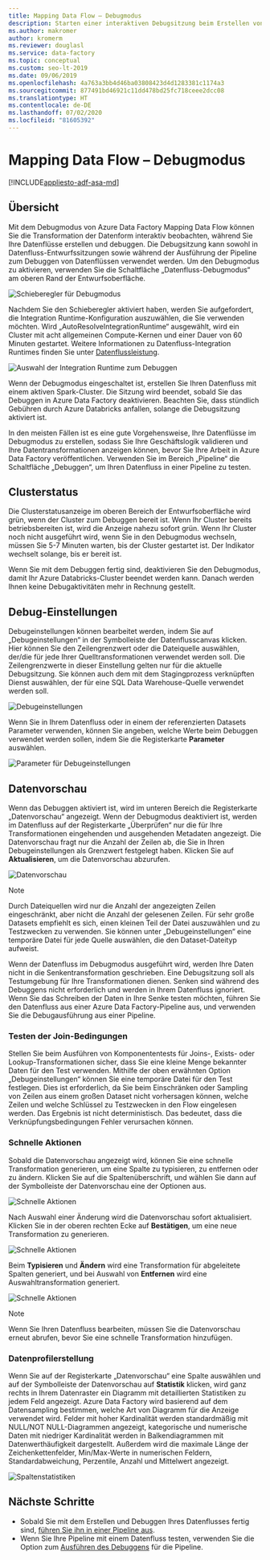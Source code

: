 ```yaml
---
title: Mapping Data Flow – Debugmodus
description: Starten einer interaktiven Debugsitzung beim Erstellen von Datenflüssen
ms.author: makromer
author: kromerm
ms.reviewer: douglasl
ms.service: data-factory
ms.topic: conceptual
ms.custom: seo-lt-2019
ms.date: 09/06/2019
ms.openlocfilehash: 4a763a3bb4d46ba03808423d4d1283381c1174a3
ms.sourcegitcommit: 877491bd46921c11dd478bd25fc718ceee2dcc08
ms.translationtype: HT
ms.contentlocale: de-DE
ms.lasthandoff: 07/02/2020
ms.locfileid: "81605392"
---
```

# <a name="mapping-data-flow-debug-mode"></a>Mapping Data Flow – Debugmodus

[!INCLUDE[appliesto-adf-asa-md](includes/appliesto-adf-asa-md.md)]

## <a name="overview"></a>Übersicht

Mit dem Debugmodus von Azure Data Factory Mapping Data Flow können Sie die Transformation der Datenform interaktiv beobachten, während Sie Ihre Datenflüsse erstellen und debuggen. Die Debugsitzung kann sowohl in Datenfluss-Entwurfssitzungen sowie während der Ausführung der Pipeline zum Debuggen von Datenflüssen verwendet werden. Um den Debugmodus zu aktivieren, verwenden Sie die Schaltfläche „Datenfluss-Debugmodus“ am oberen Rand der Entwurfsoberfläche.

![Schieberegler für Debugmodus](media/data-flow/debugbutton.png "Schieberegler für Debugmodus")

Nachdem Sie den Schieberegler aktiviert haben, werden Sie aufgefordert, die Integration Runtime-Konfiguration auszuwählen, die Sie verwenden möchten. Wird „AutoResolveIntegrationRuntime“ ausgewählt, wird ein Cluster mit acht allgemeinen Compute-Kernen und einer Dauer von 60 Minuten gestartet. Weitere Informationen zu Datenfluss-Integration Runtimes finden Sie unter [Datenflussleistung](concepts-data-flow-performance.md#increasing-compute-size-in-azure-integration-runtime).

![Auswahl der Integration Runtime zum Debuggen](media/data-flow/debugbutton2.png "Auswahl der Integration Runtime zum Debuggen")

Wenn der Debugmodus eingeschaltet ist, erstellen Sie Ihren Datenfluss mit einem aktiven Spark-Cluster. Die Sitzung wird beendet, sobald Sie das Debuggen in Azure Data Factory deaktivieren. Beachten Sie, dass stündlich Gebühren durch Azure Databricks anfallen, solange die Debugsitzung aktiviert ist.

In den meisten Fällen ist es eine gute Vorgehensweise, Ihre Datenflüsse im Debugmodus zu erstellen, sodass Sie Ihre Geschäftslogik validieren und Ihre Datentransformationen anzeigen können, bevor Sie Ihre Arbeit in Azure Data Factory veröffentlichen. Verwenden Sie im Bereich „Pipeline“ die Schaltfläche „Debuggen“, um Ihren Datenfluss in einer Pipeline zu testen.

## <a name="cluster-status"></a>Clusterstatus

Die Clusterstatusanzeige im oberen Bereich der Entwurfsoberfläche wird grün, wenn der Cluster zum Debuggen bereit ist. Wenn Ihr Cluster bereits betriebsbereiten ist, wird die Anzeige nahezu sofort grün. Wenn Ihr Cluster noch nicht ausgeführt wird, wenn Sie in den Debugmodus wechseln, müssen Sie 5-7 Minuten warten, bis der Cluster gestartet ist. Der Indikator wechselt solange, bis er bereit ist.

Wenn Sie mit dem Debuggen fertig sind, deaktivieren Sie den Debugmodus, damit Ihr Azure Databricks-Cluster beendet werden kann. Danach werden Ihnen keine Debugaktivitäten mehr in Rechnung gestellt.

## <a name="debug-settings"></a>Debug-Einstellungen

Debugeinstellungen können bearbeitet werden, indem Sie auf „Debugeinstellungen“ in der Symbolleiste der Datenflusscanvas klicken. Hier können Sie den Zeilengrenzwert oder die Dateiquelle auswählen, der/die für jede Ihrer Quelltransformationen verwendet werden soll. Die Zeilengrenzwerte in dieser Einstellung gelten nur für die aktuelle Debugsitzung. Sie können auch dem mit dem Stagingprozess verknüpften Dienst auswählen, der für eine SQL Data Warehouse-Quelle verwendet werden soll. 

![Debugeinstellungen](media/data-flow/debug-settings.png "Debug-Einstellungen")

Wenn Sie in Ihrem Datenfluss oder in einem der referenzierten Datasets Parameter verwenden, können Sie angeben, welche Werte beim Debuggen verwendet werden sollen, indem Sie die Registerkarte **Parameter** auswählen.

![Parameter für Debugeinstellungen](media/data-flow/debug-settings2.png "Parameter für Debugeinstellungen")

## <a name="data-preview"></a>Datenvorschau

Wenn das Debuggen aktiviert ist, wird im unteren Bereich die Registerkarte „Datenvorschau“ angezeigt. Wenn der Debugmodus deaktiviert ist, werden im Datenfluss auf der Registerkarte „Überprüfen“ nur die für Ihre Transformationen eingehenden und ausgehenden Metadaten angezeigt. Die Datenvorschau fragt nur die Anzahl der Zeilen ab, die Sie in Ihren Debugeinstellungen als Grenzwert festgelegt haben. Klicken Sie auf **Aktualisieren**, um die Datenvorschau abzurufen.

![Datenvorschau](media/data-flow/datapreview.png "Datenvorschau")

> [!NOTE]
> Durch Dateiquellen wird nur die Anzahl der angezeigten Zeilen eingeschränkt, aber nicht die Anzahl der gelesenen Zeilen. Für sehr große Datasets empfiehlt es sich, einen kleinen Teil der Datei auszuwählen und zu Testzwecken zu verwenden. Sie können unter „Debugeinstellungen“ eine temporäre Datei für jede Quelle auswählen, die den Dataset-Dateityp aufweist.

Wenn der Datenfluss im Debugmodus ausgeführt wird, werden Ihre Daten nicht in die Senkentransformation geschrieben. Eine Debugsitzung soll als Testumgebung für Ihre Transformationen dienen. Senken sind während des Debuggens nicht erforderlich und werden in Ihrem Datenfluss ignoriert. Wenn Sie das Schreiben der Daten in Ihre Senke testen möchten, führen Sie den Datenfluss aus einer Azure Data Factory-Pipeline aus, und verwenden Sie die Debugausführung aus einer Pipeline.

### <a name="testing-join-conditions"></a>Testen der Join-Bedingungen

Stellen Sie beim Ausführen von Komponententests für Joins-, Exists- oder Lookup-Transformationen sicher, dass Sie eine kleine Menge bekannter Daten für den Test verwenden. Mithilfe der oben erwähnten Option „Debugeinstellungen“ können Sie eine temporäre Datei für den Test festlegen. Dies ist erforderlich, da Sie beim Einschränken oder Sampling von Zeilen aus einem großen Dataset nicht vorhersagen können, welche Zeilen und welche Schlüssel zu Testzwecken in den Flow eingelesen werden. Das Ergebnis ist nicht deterministisch. Das bedeutet, dass die Verknüpfungsbedingungen Fehler verursachen können.

### <a name="quick-actions"></a>Schnelle Aktionen

Sobald die Datenvorschau angezeigt wird, können Sie eine schnelle Transformation generieren, um eine Spalte zu typisieren, zu entfernen oder zu ändern. Klicken Sie auf die Spaltenüberschrift, und wählen Sie dann auf der Symbolleiste der Datenvorschau eine der Optionen aus.

![Schnelle Aktionen](media/data-flow/quick-actions1.png "Schnelle Aktionen")

Nach Auswahl einer Änderung wird die Datenvorschau sofort aktualisiert. Klicken Sie in der oberen rechten Ecke auf **Bestätigen**, um eine neue Transformation zu generieren.

![Schnelle Aktionen](media/data-flow/quick-actions2.png "Schnelle Aktionen")

Beim **Typisieren** und **Ändern** wird eine Transformation für abgeleitete Spalten generiert, und bei Auswahl von **Entfernen** wird eine Auswahltransformation generiert.

![Schnelle Aktionen](media/data-flow/quick-actions3.png "Schnelle Aktionen")

> [!NOTE]
> Wenn Sie Ihren Datenfluss bearbeiten, müssen Sie die Datenvorschau erneut abrufen, bevor Sie eine schnelle Transformation hinzufügen.

### <a name="data-profiling"></a>Datenprofilerstellung

Wenn Sie auf der Registerkarte „Datenvorschau“ eine Spalte auswählen und auf der Symbolleiste der Datenvorschau auf **Statistik** klicken, wird ganz rechts in Ihrem Datenraster ein Diagramm mit detaillierten Statistiken zu jedem Feld angezeigt. Azure Data Factory wird basierend auf dem Datensampling bestimmen, welche Art von Diagramm für die Anzeige verwendet wird. Felder mit hoher Kardinalität werden standardmäßig mit NULL/NOT NULL-Diagrammen angezeigt, kategorische und numerische Daten mit niedriger Kardinalität werden in Balkendiagrammen mit Datenwerthäufigkeit dargestellt. Außerdem wird die maximale Länge der Zeichenkettenfelder, Min/Max-Werte in numerischen Feldern, Standardabweichung, Perzentile, Anzahl und Mittelwert angezeigt.

![Spaltenstatistiken](media/data-flow/stats.png "Spaltenstatistiken")

## <a name="next-steps"></a>Nächste Schritte

* Sobald Sie mit dem Erstellen und Debuggen Ihres Datenflusses fertig sind, [führen Sie ihn in einer Pipeline aus](control-flow-execute-data-flow-activity.md).
* Wenn Sie Ihre Pipeline mit einem Datenfluss testen, verwenden Sie die Option zum [Ausführen des Debuggens](iterative-development-debugging.md) für die Pipeline.
